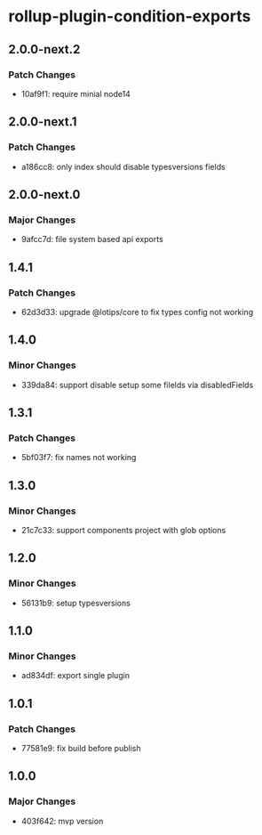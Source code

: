 # rollup-plugin-condition-exports

## 2.0.0-next.2

### Patch Changes

- 10af9f1: require minial node14

## 2.0.0-next.1

### Patch Changes

- a186cc8: only index should disable typesversions fields

## 2.0.0-next.0

### Major Changes

- 9afcc7d: file system based api exports

## 1.4.1

### Patch Changes

- 62d3d33: upgrade @lotips/core to fix types config not working

## 1.4.0

### Minor Changes

- 339da84: support disable setup some filelds via disabledFields

## 1.3.1

### Patch Changes

- 5bf03f7: fix names not working

## 1.3.0

### Minor Changes

- 21c7c33: support components project with glob options

## 1.2.0

### Minor Changes

- 56131b9: setup typesversions

## 1.1.0

### Minor Changes

- ad834df: export single plugin

## 1.0.1

### Patch Changes

- 77581e9: fix build before publish

## 1.0.0

### Major Changes

- 403f642: mvp version
